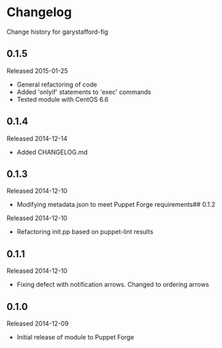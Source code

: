 # Changelog

Change history for garystafford-fig

## 0.1.5

Released 2015-01-25

* General refactoring of code
* Added 'onlyif' statements to 'exec' commands
* Tested module with CentOS 6.6

## 0.1.4

Released 2014-12-14

* Added CHANGELOG.md

## 0.1.3

Released 2014-12-10

* Modifying metadata.json to meet Puppet Forge requirements## 0.1.2

Released 2014-12-10

* Refactoring init.pp based on puppet-lint results

## 0.1.1

Released 2014-12-10

* Fixing defect with notification arrows. Changed to ordering arrows

## 0.1.0

Released 2014-12-09

* Initial release of module to Puppet Forge
